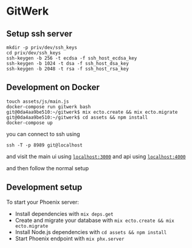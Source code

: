 # GitWerk

## Setup ssh server

```
mkdir -p priv/dev/ssh_keys
cd priv/dev/ssh_keys
ssh-keygen -b 256 -t ecdsa -f ssh_host_ecdsa_key
ssh-keygen -b 1024 -t dsa -f ssh_host_dsa_key
ssh-keygen -b 2048 -t rsa -f ssh_host_rsa_key
```

## Development on Docker
```
touch assets/js/main.js
docker-compose run gitwerk bash
git@0da4aa9be510:~/gitwerk$ mix ecto.create && mix ecto.migrate
git@0da4aa9be510:~/gitwerk$ cd assets && npm install
docker-compose up
```

you can connect to ssh using
```
ssh -T -p 8989 git@localhost
```

and visit the main ui using [`localhost:3000`](http://localhost:3000) and api using
[`localhost:4000`](http://localhost:4000)


and then follow the normal setup

## Development setup
To start your Phoenix server:

  * Install dependencies with `mix deps.get`
  * Create and migrate your database with `mix ecto.create && mix ecto.migrate`
  * Install Node.js dependencies with `cd assets && npm install`
  * Start Phoenix endpoint with `mix phx.server`

